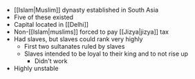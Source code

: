 - [[Islam|Muslim]] dynasty established in South Asia
- Five of these existed
- Capital located in [[Delhi]]
- Non-[[Islam|muslims]] forced to pay [[Jizya|jizya]] tax
- Had slaves, but slaves could rank very highly
	- First two sultanates ruled by slaves
	- Slaves intended to be loyal to their king and to not rise up
		- Didn't work
- Highly unstable
